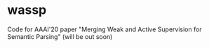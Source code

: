 # wassp
Code for AAAI'20 paper "Merging Weak and Active Supervision for Semantic Parsing" (will be out soon)
